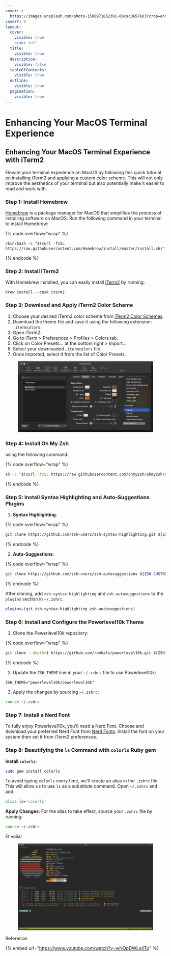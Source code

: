 ```yaml
---
cover: >-
  https://images.unsplash.com/photo-1590971862391-06cac0657603?crop=entropy&cs=srgb&fm=jpg&ixid=M3wxOTcwMjR8MHwxfHNlYXJjaHwzfHxjb21wdXRlciUyMHRlcm1pbmFsfGVufDB8fHx8MTcxMDAyMjcyOHww&ixlib=rb-4.0.3&q=85
coverY: 0
layout:
  cover:
    visible: true
    size: full
  title:
    visible: true
  description:
    visible: false
  tableOfContents:
    visible: true
  outline:
    visible: true
  pagination:
    visible: true
---
```


# Enhancing Your MacOS Terminal Experience

## Enhancing Your MacOS Terminal Experience with iTerm2

Elevate your terminal experience on MacOS by following this quick tutorial on installing iTerm2 and applying a custom color scheme. This will not only improve the aesthetics of your terminal but also potentially make it easier to read and work with.

### Step 1: Install Homebrew

[Homebrew](https://brew.sh) is a package manager for MacOS that simplifies the process of installing software on MacOS. Run the following command in your terminal to install Homebrew:

{% code overflow="wrap" %}
```shell
/bin/bash -c "$(curl -fsSL https://raw.githubusercontent.com/Homebrew/install/master/install.sh)"
```
{% endcode %}

### Step 2: Install iTerm2

With Homebrew installed, you can easily install [iTerm2](https://iterm2.com/) by running:

```shell
brew install --cask iterm2
```

### Step 3: Download and Apply iTerm2 Color Scheme

1. Choose your desired iTerm2 color scheme from [iTerm2 Color Schemes](https://iterm2colorschemes.com/).
2. Download the theme file and save it using the following extension: `.itermcolors`.
3. Open iTerm2.
4. Go to iTerm > Preferences > Profiles > Colors tab.
5. Click on Color Presets... at the bottom right > Import...
6. Select your downloaded `.itermcolors` file.
7. Once imported, select it from the list of Color Presets.

<figure><img src="../../../.gitbook/assets/image (4).png" alt=""><figcaption></figcaption></figure>

### **Step 4: Install Oh My Zsh**

using the following command:

{% code overflow="wrap" %}
```sh
sh -c "$(curl -fsSL https://raw.githubusercontent.com/ohmyzsh/ohmyzsh/master/tools/install.sh)"
```
{% endcode %}

### **Step 5: Install Syntax Highlighting and Auto-Suggestions Plugins**

1. **Syntax Highlighting**:

{% code overflow="wrap" %}
```sh
git clone https://github.com/zsh-users/zsh-syntax-highlighting.git ${ZSH_CUSTOM:-$HOME/.oh-my-zsh/custom}/plugins/zsh-syntax-highlighting
```
{% endcode %}

2. **Auto-Suggestions**:

{% code overflow="wrap" %}
```sh
git clone https://github.com/zsh-users/zsh-autosuggestions ${ZSH_CUSTOM:-$HOME/.oh-my-zsh/custom}/plugins/zsh-autosuggestions
```
{% endcode %}

After cloning, add `zsh-syntax-highlighting` and `zsh-autosuggestions` to the `plugins` section in `~/.zshrc`.

```sh
plugins=(git zsh-syntax-highlighting zsh-autosuggestions)
```



### **Step 6: Install and Configure the Powerlevel10k Theme**

1. Clone the Powerlevel10k repository:

{% code overflow="wrap" %}
```sh
git clone --depth=1 https://github.com/romkatv/powerlevel10k.git ${ZSH_CUSTOM:-$HOME/.oh-my-zsh/custom}/themes/powerlevel10k
```
{% endcode %}

2. Update the `ZSH_THEME` line in your `~/.zshrc` file to use Powerlevel10k:

```
ZSH_THEME="powerlevel10k/powerlevel10k"
```

3. Apply the changes by sourcing `~/.zshrc`:

```sh
source ~/.zshrc
```

### **Step 7: Install a Nerd Font**

To fully enjoy Powerlevel10k, you'll need a Nerd Font. Choose and download your preferred Nerd Font from [Nerd Fonts](https://www.nerdfonts.com/font-downloads). Install the font on your system then set it from iTerm2 preferences.



### Step 8: Beautifying the `ls` Command with `colorls` Ruby gem

**Install `colorls`**:

```sh
sudo gem install colorls
```

To avoid typing `colorls` every time, we'll create an alias in the `.zshrc` file. This will allow us to use `ls` as a substitute command. Open `~/.zshrc` and add:

```sh
alias ls='colorls'
```

**Apply Changes**: For the alias to take effect, source your `.zshrc` file by running:

```sh
source ~/.zshrc
```



Et voilà!&#x20;

<figure><img src="../../../.gitbook/assets/image (3) (1).png" alt=""><figcaption></figcaption></figure>

Reference:

{% embed url="https://www.youtube.com/watch?v=wNQpDWLs4To" %}

